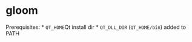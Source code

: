 # gloom
Prerequisites: 
    * `QT_HOME`Qt install dir
    * `QT_DLL_DIR` (`QT_HOME/bin`) added to PATH

